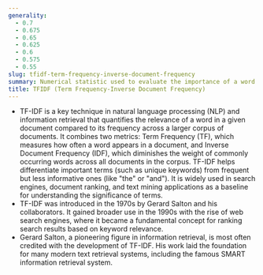 ```yaml
---
generality:
  - 0.7
  - 0.675
  - 0.65
  - 0.625
  - 0.6
  - 0.575
  - 0.55
slug: tfidf-term-frequency-inverse-document-frequency
summary: Numerical statistic used to evaluate the importance of a word within a document relative to a collection of documents.
title: TFIDF (Term Frequency-Inverse Document Frequency)
---
```


- TF-IDF is a key technique in natural language processing (NLP) and information retrieval that quantifies the relevance of a word in a given document compared to its frequency across a larger corpus of documents. It combines two metrics: Term Frequency (TF), which measures how often a word appears in a document, and Inverse Document Frequency (IDF), which diminishes the weight of commonly occurring words across all documents in the corpus. TF-IDF helps differentiate important terms (such as unique keywords) from frequent but less informative ones (like "the" or "and"). It is widely used in search engines, document ranking, and text mining applications as a baseline for understanding the significance of terms.
- TF-IDF was introduced in the 1970s by Gerard Salton and his collaborators. It gained broader use in the 1990s with the rise of web search engines, where it became a fundamental concept for ranking search results based on keyword relevance.
- Gerard Salton, a pioneering figure in information retrieval, is most often credited with the development of TF-IDF. His work laid the foundation for many modern text retrieval systems, including the famous SMART information retrieval system.

